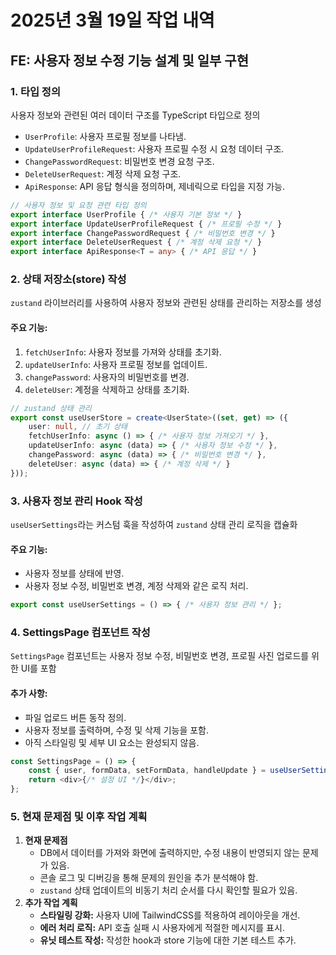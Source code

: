 # 2025년 3월 19일 작업 내역

## FE: 사용자 정보 수정 기능 설계 및 일부 구현

### 1. **타입 정의**

사용자 정보와 관련된 여러 데이터 구조를 TypeScript 타입으로 정의

- `UserProfile`: 사용자 프로필 정보를 나타냄.
- `UpdateUserProfileRequest`: 사용자 프로필 수정 시 요청 데이터 구조.
- `ChangePasswordRequest`: 비밀번호 변경 요청 구조.
- `DeleteUserRequest`: 계정 삭제 요청 구조.
- `ApiResponse`: API 응답 형식을 정의하며, 제네릭으로 타입을 지정 가능.

```typescript
// 사용자 정보 및 요청 관련 타입 정의
export interface UserProfile { /* 사용자 기본 정보 */ }
export interface UpdateUserProfileRequest { /* 프로필 수정 */ }
export interface ChangePasswordRequest { /* 비밀번호 변경 */ }
export interface DeleteUserRequest { /* 계정 삭제 요청 */ }
export interface ApiResponse<T = any> { /* API 응답 */ }
```

### 2. **상태 저장소(store) 작성**

`zustand` 라이브러리를 사용하여 사용자 정보와 관련된 상태를 관리하는 저장소를 생성

#### 주요 기능:

1. `fetchUserInfo`: 사용자 정보를 가져와 상태를 초기화.
2. `updateUserInfo`: 사용자 프로필 정보를 업데이트.
3. `changePassword`: 사용자의 비밀번호를 변경.
4. `deleteUser`: 계정을 삭제하고 상태를 초기화.

```typescript
// zustand 상태 관리
export const useUserStore = create<UserState>((set, get) => ({
    user: null, // 초기 상태
    fetchUserInfo: async () => { /* 사용자 정보 가져오기 */ },
    updateUserInfo: async (data) => { /* 사용자 정보 수정 */ },
    changePassword: async (data) => { /* 비밀번호 변경 */ },
    deleteUser: async (data) => { /* 계정 삭제 */ }
}));
```

### 3. **사용자 정보 관리 Hook 작성**

`useUserSettings`라는 커스텀 훅을 작성하여 `zustand` 상태 관리 로직을 캡슐화

#### 주요 기능:

- 사용자 정보를 상태에 반영.
- 사용자 정보 수정, 비밀번호 변경, 계정 삭제와 같은 로직 처리.

```typescript
export const useUserSettings = () => { /* 사용자 정보 관리 */ };
```

### 4. **SettingsPage 컴포넌트 작성**

`SettingsPage` 컴포넌트는 사용자 정보 수정, 비밀번호 변경, 프로필 사진 업로드를 위한 UI를 포함

#### 추가 사항:

- 파일 업로드 버튼 동작 정의.
- 사용자 정보를 출력하며, 수정 및 삭제 기능을 포함.
- 아직 스타일링 및 세부 UI 요소는 완성되지 않음.

```typescript
const SettingsPage = () => {
    const { user, formData, setFormData, handleUpdate } = useUserSettings();
    return <div>{/* 설정 UI */}</div>;
};
```

### 5. **현재 문제점 및 이후 작업 계획**

1. **현재 문제점**
   - DB에서 데이터를 가져와 화면에 출력하지만, 수정 내용이 반영되지 않는 문제가 있음.
   - 콘솔 로그 및 디버깅을 통해 문제의 원인을 추가 분석해야 함.
   - `zustand` 상태 업데이트의 비동기 처리 순서를 다시 확인할 필요가 있음.
2. **추가 작업 계획**
   - **스타일링 강화:** 사용자 UI에 TailwindCSS를 적용하여 레이아웃을 개선.
   - **에러 처리 로직:** API 호출 실패 시 사용자에게 적절한 메시지를 표시.
   - **유닛 테스트 작성:** 작성한 hook과 store 기능에 대한 기본 테스트 추가.
